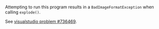 Attempting to run this program results in a `BadImageFormatException`
when calling `explode()`.

See [visualstudio problem #736469](https://developercommunity.visualstudio.com/t/-/736469).
